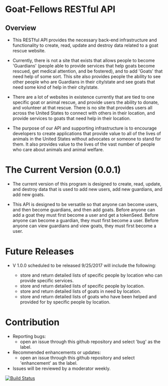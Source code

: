 # Goat-Fellows RESTful API

## Overview

* This RESTful API provides the necessary back-end infrastructure and functionality to create, read, update and destroy data related to a goat rescue website.

* Currently, there is not a site that exists that allows people to become 'Guardians' (people able to provide services that help goats become rescued, get medical attention, and be fostered), and to add 'Goats' that need help of some sort. This site also provides people the ability to see other people who are Guardians in their city/state and see goats that need some kind of help in their city/state.

* There are a lot of websites in existence currently that are tied to one specific goat or animal rescue, and provide users the ability to donate, and volunteer at that rescue. There is no site that provides users all across the United States to connect with others in their location, and provide services to goats that need help in their location.

* The purpose of our API and supporting infrastructure is to encourage developers to create applications that provide value to all of the lives of animals in the United States without advocates or someone to stand for them. It also provides value to the lives of the vast number of people who care about animals and animal welfare.

# The Current Version (0.0.1)

* The current version of this program is designed to create, read, update, and destroy data that is used to add new users, add new guardians, and add new goats.

* This API is designed to be versatile so that anyone can become users, and then become guardians, and then add goats. Before anyone can add a goat they must first become a user and get a tokenSeed. Before anyone can become a guardian, they must first become a user. Before anyone can view guardians and view goats, they must first become a user.

# Future Releases

* V 1.0.0 scheduled to be released 9/25/2017 will include the following:

  * store and return detailed lists of specific people by location who can provide specific services.
  * store and return detailed lists of specific people by location.
  * store and return detailed lists of goats in need by location.
  * store and return detailed lists of goats who have been helped and provided for by specific people by location.

# Contribution

* Reporting bugs:
  * open an issue through this github repository and select 'bug' as the label.
* Recommended enhancements or updates:
  * open an issue through this github repository and select 'enhancement' as the label.
* Issues will be reviewed by a moderator weekly.







































[![Build Status](https://travis-ci.org/izzybaer/goat-fellows.svg?branch=master)](https://travis-ci.org/izzybaer/goat-fellows)
